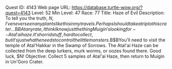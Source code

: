 Quest ID: 4143
Web page URL: https://database.turtle-wow.org/?quest=4143
Level: 52
Min Level: 47
Race: 77
Title: Haze of Evil
Description: To tell you the truth, $N, I've never seen any plants like this in my travels. Perhaps I should take a trip to this crater...$B$BAt any rate, I think I know just the thing Muigin's looking for -- Atal'ai haze. It's horrid stuff, hard to collect, but it's just what he needs to control the little monsters.$B$BYou'll need to visit the temple of Atal'Hakkar in the Swamp of Sorrows. The Atal'ai Haze can be collected from the deep lurkers, murk worms, or oozes found there. Good luck, $N!
Objective: Collect 5 samples of Atal'ai Haze, then return to Muigin in Un'Goro Crater.
